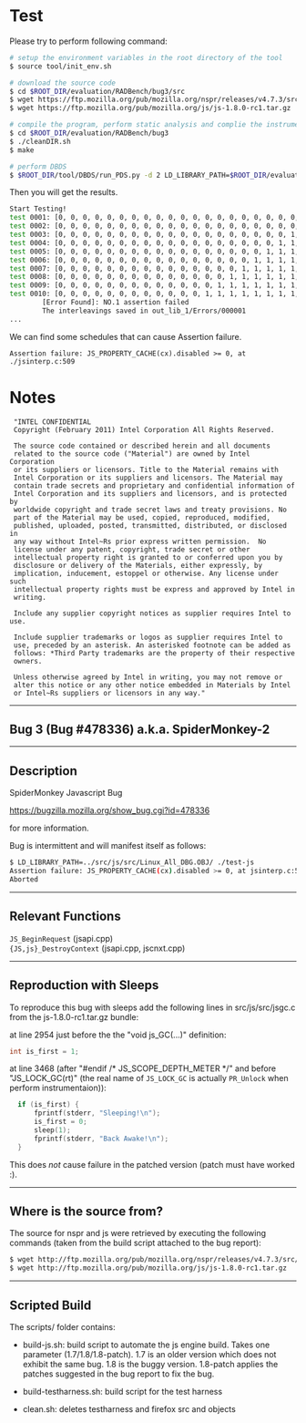# Test

Please try to perform following command:

```sh
# setup the environment variables in the root directory of the tool
$ source tool/init_env.sh

# download the source code
$ cd $ROOT_DIR/evaluation/RADBench/bug3/src
$ wget https://ftp.mozilla.org/pub/mozilla.org/nspr/releases/v4.7.3/src/nspr-4.7.3.tar.gz
$ wget https://ftp.mozilla.org/pub/mozilla.org/js/js-1.8.0-rc1.tar.gz

# compile the program, perform static analysis and complie the instrumented program
$ cd $ROOT_DIR/evaluation/RADBench/bug3
$ ./cleanDIR.sh
$ make

# perform DBDS
$ $ROOT_DIR/tool/DBDS/run_PDS.py -d 2 LD_LIBRARY_PATH=$ROOT_DIR/evaluation/RADBench/bug3/src/js/src/Linux_All_DBG.OBJ:$ROOT_DIR/evaluation/RADBench/bug3/bin/install/lib bin/main
```

Then you will get the results.

```sh
Start Testing!
test 0001: [0, 0, 0, 0, 0, 0, 0, 0, 0, 0, 0, 0, 0, 0, 0, 0, 0, 0, 0, 0, 0, 1, 1, 1, 1, 1, 1, 1, 1, 1, 1, 1, 1, 1, 1, 1, 1, 1, 1, 1, 1, 1]
test 0002: [0, 0, 0, 0, 0, 0, 0, 0, 0, 0, 0, 0, 0, 0, 0, 0, 0, 0, 0, 0, 1, 1, 1, 1, 1, 1, 1, 1, 1, 1, 1, 1, 1, 1, 1, 1, 1, 1, 1, 1, 1, 0]
test 0003: [0, 0, 0, 0, 0, 0, 0, 0, 0, 0, 0, 0, 0, 0, 0, 0, 0, 0, 0, 1, 1, 1, 1, 1, 1, 1, 1, 1, 1, 1, 1, 1, 1, 1, 1, 1, 1, 1, 1, 1, 0, 0]
test 0004: [0, 0, 0, 0, 0, 0, 0, 0, 0, 0, 0, 0, 0, 0, 0, 0, 0, 0, 1, 1, 1, 1, 1, 1, 1, 1, 1, 1, 1, 1, 1, 1, 1, 1, 1, 1, 1, 1, 1, 0, 0, 0]
test 0005: [0, 0, 0, 0, 0, 0, 0, 0, 0, 0, 0, 0, 0, 0, 0, 0, 0, 1, 1, 1, 1, 1, 1, 1, 1, 1, 1, 1, 1, 1, 1, 1, 1, 1, 1, 1, 1, 1, 0, 0, 0, 0]
test 0006: [0, 0, 0, 0, 0, 0, 0, 0, 0, 0, 0, 0, 0, 0, 0, 0, 1, 1, 1, 1, 1, 1, 1, 1, 1, 1, 1, 1, 1, 1, 1, 1, 1, 1, 1, 1, 1, 0, 0, 0, 0, 0]
test 0007: [0, 0, 0, 0, 0, 0, 0, 0, 0, 0, 0, 0, 0, 0, 0, 1, 1, 1, 1, 1, 1, 1, 1, 1, 1, 1, 1, 1, 1, 1, 1, 1, 1, 1, 1, 1, 0, 0, 0, 0, 0, 0]
test 0008: [0, 0, 0, 0, 0, 0, 0, 0, 0, 0, 0, 0, 0, 0, 1, 1, 1, 1, 1, 1, 1, 1, 1, 1, 1, 1, 1, 1, 1, 1, 1, 1, 1, 1, 1, 0, 0, 0, 0, 0, 0, 0]
test 0009: [0, 0, 0, 0, 0, 0, 0, 0, 0, 0, 0, 0, 0, 1, 1, 1, 1, 1, 1, 1, 1, 1, 1, 1, 1, 1, 1, 1, 1, 1, 1, 1, 1, 1, 0, 0, 0, 0, 0, 0, 0, 0]
test 0010: [0, 0, 0, 0, 0, 0, 0, 0, 0, 0, 0, 0, 1, 1, 1, 1, 1, 1, 1, 1, 1, 1, 1, 1, 1, 1, 1, 1, 1, 1, 1, 1, 1, 0, 0, 0, 0, 0, 0, 0, 0, 0]
        [Error Found]: NO.1 assertion failed
        The interleavings saved in out_lib_1/Errors/000001
...
```

We can find some schedules that can cause Assertion failure.

```
Assertion failure: JS_PROPERTY_CACHE(cx).disabled >= 0, at ./jsinterp.c:509
```

# Notes

```
 "INTEL CONFIDENTIAL
 Copyright (February 2011) Intel Corporation All Rights Reserved.
 
 The source code contained or described herein and all documents
 related to the source code ("Material") are owned by Intel Corporation
 or its suppliers or licensors. Title to the Material remains with
 Intel Corporation or its suppliers and licensors. The Material may
 contain trade secrets and proprietary and confidential information of
 Intel Corporation and its suppliers and licensors, and is protected by
 worldwide copyright and trade secret laws and treaty provisions. No
 part of the Material may be used, copied, reproduced, modified,
 published, uploaded, posted, transmitted, distributed, or disclosed in
 any way without Intel~Rs prior express written permission.  No
 license under any patent, copyright, trade secret or other
 intellectual property right is granted to or conferred upon you by
 disclosure or delivery of the Materials, either expressly, by
 implication, inducement, estoppel or otherwise. Any license under such
 intellectual property rights must be express and approved by Intel in
 writing.
 
 Include any supplier copyright notices as supplier requires Intel to use.
 
 Include supplier trademarks or logos as supplier requires Intel to
 use, preceded by an asterisk. An asterisked footnote can be added as
 follows: *Third Party trademarks are the property of their respective
 owners.
 
 Unless otherwise agreed by Intel in writing, you may not remove or
 alter this notice or any other notice embedded in Materials by Intel
 or Intel~Rs suppliers or licensors in any way."
```

------------------------------
Bug 3 (Bug #478336)
a.k.a. SpiderMonkey-2
------------------------------

------------------------------
Description
------------------------------

SpiderMonkey Javascript Bug

https://bugzilla.mozilla.org/show_bug.cgi?id=478336

for more information.

Bug is intermittent and will manifest itself as follows:

```sh
$ LD_LIBRARY_PATH=../src/js/src/Linux_All_DBG.OBJ/ ./test-js
Assertion failure: JS_PROPERTY_CACHE(cx).disabled >= 0, at jsinterp.c:509
Aborted
```

------------------------------
Relevant Functions
------------------------------

`JS_BeginRequest` (jsapi.cpp)  
`{JS,js}_DestroyContext` (jsapi.cpp, jscnxt.cpp)

------------------------------
Reproduction with Sleeps
------------------------------

To reproduce this bug with sleeps add the following lines in src/js/src/jsgc.c
from the js-1.8.0-rc1.tar.gz bundle:


at line 2954 just before the the "void js_GC(...)" definition:

```C
int is_first = 1;
```

at line 3468 (after "#endif /* JS_SCOPE_DEPTH_METER */" and before "JS_LOCK_GC(rt)" (the real name of `JS_LOCK_GC` is actually `PR_Unlock` when perform instrumentaion)):

```C
  if (is_first) {
      fprintf(stderr, "Sleeping!\n");
      is_first = 0;
      sleep(1);
      fprintf(stderr, "Back Awake!\n");
  }
```
This does *not* cause failure in the patched version 
(patch must have worked :).

------------------------------
Where is the source from?
------------------------------

The source for nspr and js were retrieved by executing the following commands
(taken from the build script attached to the bug report):

```sh
$ wget http://ftp.mozilla.org/pub/mozilla.org/nspr/releases/v4.7.3/src/nspr-4.7.3.tar.gz
$ wget http://ftp.mozilla.org/pub/mozilla.org/js/js-1.8.0-rc1.tar.gz
```

------------------------------
Scripted Build
------------------------------

The scripts/ folder contains:

- build-js.sh: build script to automate the js engine build.  Takes one parameter
(1.7/1.8/1.8-patch). 1.7 is an older version which does not exhibit the same
bug.  1.8 is the buggy version. 1.8-patch applies the patches suggested in the
bug report to fix the bug.

- build-testharness.sh: build script for the test harness

- clean.sh: deletes testharness and firefox src and objects

